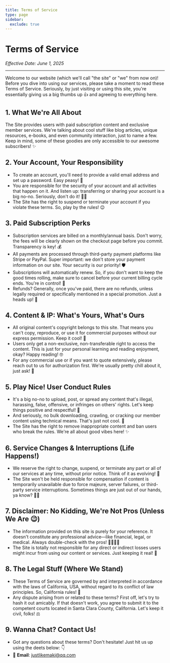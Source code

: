 ```yaml
---
title: Terms of Service
type: page
sidebar:
  exclude: true
---
```

# Terms of Service

*Effective Date: June 1, 2025*

---

Welcome to our website (which we'll call "the site" or "we" from now on)! Before you dive into using our services, please take a moment to read these Terms of Service. Seriously, by just visiting or using this site, you're essentially giving us a big thumbs up 👍 and agreeing to everything here.

## 1. What We're All About

The Site provides users with paid subscription content and exclusive member services. We're talking about cool stuff like blog articles, unique resources, e-books, and even community interaction, just to name a few. Keep in mind, some of these goodies are only accessible to our awesome subscribers! ✨

## 2. Your Account, Your Responsibility

*   To create an account, you'll need to provide a valid email address and set up a password. Easy peasy! 📧
*   You are responsible for the security of your account and all activities that happen on it. And listen up: transferring or sharing your account is a big no-no. Seriously, don't do it! 🙅‍♀️
*   The Site has the right to suspend or terminate your account if you violate these terms. So, play by the rules! 😉

## 3. Paid Subscription Perks

*   Subscription services are billed on a monthly/annual basis. Don't worry, the fees will be clearly shown on the checkout page before you commit. Transparency is key! 💰
*   All payments are processed through third-party payment platforms like Stripe or PayPal. Super important: we don't store your payment information on our site. Your security is our priority! 🛡️
*   Subscriptions will automatically renew. So, if you don't want to keep the good times rolling, make sure to cancel before your current billing cycle ends. You're in control! 🔄
*   Refunds? Generally, once you've paid, there are no refunds, unless legally required or specifically mentioned in a special promotion. Just a heads up! 💸

## 4. Content & IP: What's Yours, What's Ours

*   All original content's copyright belongs to this site. That means you can't copy, reproduce, or use it for commercial purposes without our express permission. Keep it cool! 🚫
*   Users only get a non-exclusive, non-transferable right to access the content. This is just for your personal learning and reading enjoyment, okay? Happy reading! 🤓
*   For any commercial use or if you want to quote extensively, please reach out to us for authorization first. We're usually pretty chill about it, just ask! 🙏

## 5. Play Nice! User Conduct Rules

*   It's a big no-no to upload, post, or spread any content that's illegal, harassing, false, offensive, or infringes on others' rights. Let's keep things positive and respectful! 💖
*   And seriously, no bulk downloading, crawling, or cracking our member content using technical means. That's just not cool. 🛑
*   The Site has the right to remove inappropriate content and ban users who break the rules. We're all about good vibes here! ✨

## 6. Service Changes & Interruptions (Life Happens!)

*   We reserve the right to change, suspend, or terminate any part or all of our services at any time, without prior notice. Think of it as evolving! 🚀
*   The Site won't be held responsible for compensation if content is temporarily unavailable due to force majeure, server failures, or third-party service interruptions. Sometimes things are just out of our hands, ya know? 🤷‍♀️

## 7. Disclaimer: No Kidding, We're Not Pros (Unless We Are 😉)

*   The information provided on this site is purely for your reference. It doesn't constitute any professional advice—like financial, legal, or medical. Always double-check with the pros! 👩‍⚖️👨‍⚕️
*   The Site is totally not responsible for any direct or indirect losses users might incur from using our content or services. Just keeping it real! 💯

## 8. The Legal Stuff (Where We Stand)

*   These Terms of Service are governed by and interpreted in accordance with the laws of California, USA, without regard to its conflict of law principles. So, California rules! 🌴
*   Any dispute arising from or related to these terms? First off, let's try to hash it out amicably. If that doesn't work, you agree to submit it to the competent courts located in Santa Clara County, California. Let's keep it civil, folks! ⚖️

## 9. Wanna Chat? Contact Us!

*   Got any questions about these terms? Don't hesitate! Just hit us up using the deets below: 👇
*   📧 **Email**: [justlikemaki@qq.com](mailto:justlikemaki@qq.com)